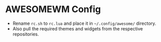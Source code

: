 # AWESOMEWM Config

- Rename `rc.sh` to `rc.lua` and place it in `~/.config/awesome/` directory.
- Also pull the required themes and widgets from the respective repositories.
